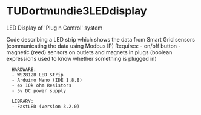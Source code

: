 # TUDortmundie3LEDdisplay
LED Display of 'Plug n Control' system

Code describing a LED strip which shows the data from Smart Grid sensors (communicating the data using Modbus IP)
  Requires:
      - on/off button
      - magnetic (reed) sensors on outlets and magnets in plugs (boolean expressions used to know whether something is plugged in)
      
      HARDWARE:
      - WS2812B LED Strip
      - Arduino Nano (IDE 1.8.8)
      - 4x 10k ohm Resistors 
      - 5v DC power supply
      
      LIBRARY:
      - FastLED (Version 3.2.0)
